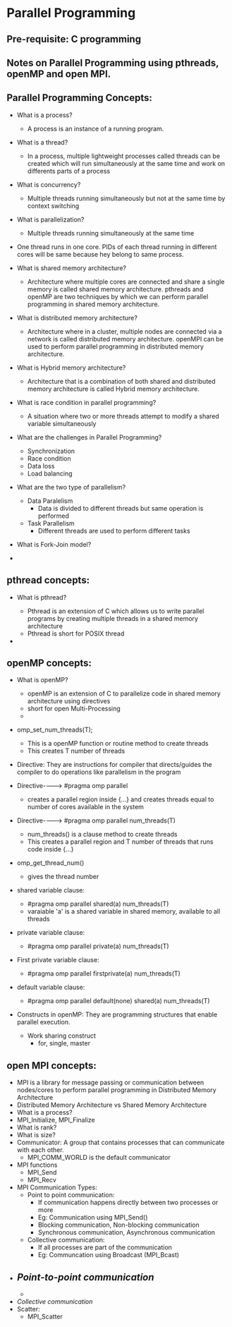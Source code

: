 # Parallel Programming
## Pre-requisite: C programming

## Notes on Parallel Programming using pthreads, openMP and open MPI.

## Parallel Programming Concepts:

  - What is a process?
    - A process is an instance of a running program.

  - What is a thread?
    - In a process, multiple lightweight processes called threads can be created which will run simultaneously at the same time and work on differents parts of a process

  - What is concurrency?
    - Multiple threads running simultaneously but not at the same time by context switching

  - What is parallelization?
    - Multiple threads running simultaneously at the same time   

  - One thread runs in one core. PIDs of each thread running in different cores will be same because hey belong to same process.

  - What is shared memory architecture?
    - Architecture where multiple cores are connected and share a single memory is called shared memory architecture. pthreads and openMP are two techniques by which we can perform parallel programming in shared memory architecture. 

  - What is distributed memory architecture?
    - Architecture where in a cluster, multiple nodes are connected via a network is called distributed memory architecture. openMPI can be used to perform parallel programming in distributed memory architecture. 

  - What is Hybrid memory architecture?
    - Architecture that is a combination of both shared and distributed memory architecture is called Hybrid memory architecture.

  - What is race condition in parallel programming?
    - A situation where two or more threads attempt to modify a shared variable simultaneously

  - What are the challenges in Parallel Programming?
    - Synchronization
    - Race condition
    - Data loss
    - Load balancing

  - What are the two type of parallelism?
    - Data Paralelism
      - Data is divided to different threads but same operation is performed
    - Task Parallelism
      - Different threads are used to perform different tasks  

  - What is Fork-Join model?
      
  - 

## pthread concepts:
  - What is pthread?
    - Pthread is an extension of C which allows us to write parallel programs by creating multiple threads in a shared memory architecture
    - Pthread is short for POSIX thread

  -  

## openMP concepts:
  - What is openMP?
    - openMP is an extension of C to parallelize code in shared memory architecture using directives   
    - short for open Multi-Processing
    - 

  - omp_set_num_threads(T);
    - This is a openMP function or routine method to create threads 
    - This creates T number of threads 

  - Directive: They are instructions for compiler that directs/guides the compiler to do operations like parallelism in the program  

  - Directive----> #pragma omp parallel
    - creates a parallel region inside {...} and creates threads equal to number of cores available in the system

  - Directive----> #pragma omp parallel num_threads(T)
    - num_threads() is a clause method to create threads
    - This creates a parallel region and T number of threads that runs code inside {...}

  - omp_get_thread_num()
    - gives the thread number

  - shared variable clause: 
    - #pragma omp parallel shared(a) num_threads(T) 
    - varaiable 'a' is a shared variable in shared memory, available to all threads

  - private variable clause: 
    - #pragma omp parallel private(a) num_threads(T)

  - First private variable clause:
    - #pragma omp parallel firstprivate(a) num_threads(T)

  - default variable clause:
    - #pragma omp parallel default(none) shared(a) num_threads(T)
 
  - Constructs in openMP: They are programming structures that enable parallel execution.
    - Work sharing construct
      - for, single, master      
  
 
## open MPI concepts:
  - MPI is a library for message passing or communication between nodes/cores to perform parallel programming in Distributed Memory Architecture
  - Distributed Memory Architecture vs Shared Memory Architecture
  - What is a process?
  - MPI_Initialize, MPI_Finalize
  - What is rank?
  - What is size?
  - Communicator: A group that contains processes that can communicate with each other. 
    - MPI_COMM_WORLD is the default communicator
  - MPI functions
    - MPI_Send
    - MPI_Recv
  - MPI Communication Types:
    - Point to point communication:
      - If communication happens directly between two processes or more
      - Eg: Communication using MPI_Send() 
      - Blocking communication, Non-blocking communication
      - Synchronous communication, Asynchronous communication 
    - Collective communication:  
      - If all processes are part of the communication
      - Eg: Communcation using Broadcast (MPI_Bcast)
  - *Point-to-point communication*
    - 
    - 
  - *Collective communication*
  - Scatter:
    - MPI_Scatter      
    
